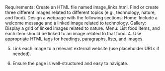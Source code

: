 Requirements:
Create an HTML file named image_links.html.
Find or create three different images related to different topics (e.g., technology, nature, and food).
Design a webpage with the following sections:
Home: Include a welcome message and a linked image related to technology.
Gallery: Display a grid of linked images related to nature.
Menu: List food items, and each item should be linked to an image related to that food.
4. Use appropriate HTML tags for headings, paragraphs, lists, and images.

5. Link each image to a relevant external website (use placeholder URLs if needed).

6. Ensure the page is well-structured and easy to navigate.






